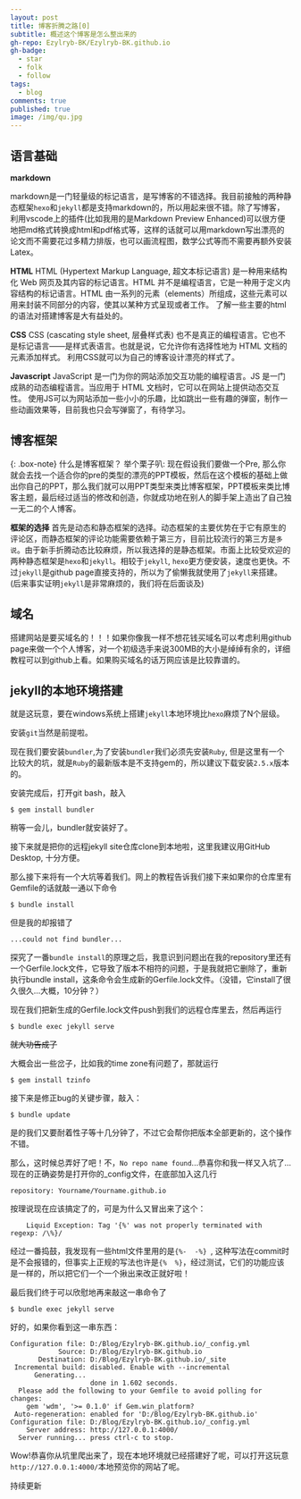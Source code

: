 ```yaml
---
layout: post
title: 博客折腾之路[0]
subtitle: 概述这个博客是怎么整出来的
gh-repo: Ezylryb-BK/Ezylryb-BK.github.io
gh-badge:
  - star
  - folk
  - follow
tags:
  - blog
comments: true
published: true
image: /img/qu.jpg
---
```


## 语言基础

**markdown**

markdown是一门轻量级的标记语言，是写博客的不错选择。我目前接触的两种静态框架`hexo`和`jekyll`都是支持markdown的，所以用起来很不错。除了写博客，利用vscode上的插件(比如我用的是Markdown Preview Enhanced)可以很方便地把md格式转换成html和pdf格式等，这样的话就可以用markdown写出漂亮的论文而不需要花过多精力排版，也可以画流程图，数学公式等而不需要再额外安装Latex。

**HTML**
HTML (Hypertext Markup Language, 超文本标记语言) 是一种用来结构化 Web 网页及其内容的标记语言。HTML 并不是编程语言，它是一种用于定义内容结构的标记语言。HTML 由一系列的元素（elements）所组成，这些元素可以用来封装不同部分的内容，使其以某种方式呈现或者工作。
了解一些主要的html的语法对搭建博客是大有益处的。

**CSS**
CSS (cascating style sheet, 层叠样式表) 也不是真正的编程语言。它也不是标记语言——是样式表语言。也就是说，它允许你有选择性地为 HTML 文档的元素添加样式。
利用CSS就可以为自己的博客设计漂亮的样式了。

**Javascript**
JavaScript 是一门为你的网站添加交互功能的编程语言。JS 是一门成熟的动态编程语言。当应用于 HTML 文档时，它可以在网站上提供动态交互性。
使用JS可以为网站添加一些小小的乐趣，比如跳出一些有趣的弹窗，制作一些动画效果等，目前我也只会写弹窗了，有待学习。

## 博客框架
{: .box-note}
什么是博客框架？
举个栗子叭: 现在假设我们要做一个Pre, 那么你就会去找一个适合你的pre的类型的漂亮的PPT模板，然后在这个模板的基础上做出你自己的PPT，那么我们就可以用PPT类型来类比博客框架，PPT模板来类比博客主题，最后经过适当的修改和创造，你就成功地在别人的脚手架上造出了自己独一无二的个人博客。

**框架的选择**
首先是动态和静态框架的选择。动态框架的主要优势在于它有原生的评论区，而静态框架的评论功能需要依赖于第三方，目前比较流行的第三方是`多说`。由于新手折腾动态比较麻烦，所以我选择的是静态框架。市面上比较受欢迎的两种静态框架是`hexo`和`jekyll`。相较于`jekyll`, `hexo`更方便安装，速度也更快。不过`jekyll`是github page直接支持的，所以为了偷懒我就使用了`jekyll`来搭建。(后来事实证明`jekyll`是非常麻烦的，我们将在后面谈及)

## 域名
搭建网站是要买域名的！！！如果你像我一样不想花钱买域名可以考虑利用github page来做一个个人博客，对一个初级选手来说300MB的大小是绰绰有余的，详细教程可以到github上看。如果购买域名的话万网应该是比较靠谱的。

## jekyll的本地环境搭建
就是这玩意，要在windows系统上搭建`jekyll`本地环境比`hexo`麻烦了N个层级。

安装`git`当然是前提啦。

现在我们要安装`bundler`,为了安装`bundler`我们必须先安装`Ruby`, 但是这里有一个比较大的坑，就是`Ruby`的最新版本是不支持gem的，所以建议下载安装`2.5.x`版本的。

安装完成后，打开git bash，敲入
```
$ gem install bundler
```
稍等一会儿，bundler就安装好了。

 接下来就是把你的远程jekyll site仓库clone到本地啦，这里我建议用GitHub Desktop, 十分方便。
 
 那么接下来将有一个大坑等着我们。网上的教程告诉我们接下来如果你的仓库里有Gemfile的话就敲一通以下命令
```
$ bundle install
```
但是我的却报错了
```
...could not find bundler...
```
探究了一番`bundle install`的原理之后，我意识到问题出在我的repository里还有一个Gerfile.lock文件，它导致了版本不相符的问题，于是我就把它删除了，重新执行bundle install，这条命令会生成新的Gerfile.lock文件。（没错，它install了很久很久...大概，10分钟？）

现在我们把新生成的Gerfile.lock文件push到我们的远程仓库里去，然后再运行
```
$ bundle exec jekyll serve
```
~~就大功告成了~~

大概会出一些岔子，比如我的time zone有问题了，那就运行
```
$ gem install tzinfo
```
接下来是修正bug的关键步骤，敲入：
```
$ bundle update
```
是的我们又要耐着性子等十几分钟了，不过它会帮你把版本全部更新的，这个操作不错。

那么，这时候总弄好了吧！不，`No repo name found`...恭喜你和我一样又入坑了...现在的正确姿势是打开你的_config文件，在底部加入这几行
```
repository: Yourname/Yourname.github.io
```
按理说现在应该搞定了的，可是为什么又冒出来了这个：
```
    Liquid Exception: Tag '{%' was not properly terminated with regexp: /\%}/
```
经过一番捣鼓，我发现有一些html文件里用的是`{%-  -%} `, 这种写法在commit时是不会报错的，但事实上正规的写法也许是`{%  %}`，经过测试，它们的功能应该是一样的，所以把它们一个一个揪出来改正就好啦！

最后我们终于可以欣慰地再来敲这一串命令了
```
$ bundle exec jekyll serve
```
好的，如果你看到这一串东西：
```
Configuration file: D:/Blog/Ezylryb-BK.github.io/_config.yml
            Source: D:/Blog/Ezylryb-BK.github.io
       Destination: D:/Blog/Ezylryb-BK.github.io/_site
 Incremental build: disabled. Enable with --incremental
      Generating...
                    done in 1.602 seconds.
  Please add the following to your Gemfile to avoid polling for changes:
    gem 'wdm', '>= 0.1.0' if Gem.win_platform?
 Auto-regeneration: enabled for 'D:/Blog/Ezylryb-BK.github.io'
Configuration file: D:/Blog/Ezylryb-BK.github.io/_config.yml
    Server address: http://127.0.0.1:4000/
  Server running... press ctrl-c to stop.
```
Wow!恭喜你从坑里爬出来了，现在本地环境就已经搭建好了呢，可以打开这玩意`http://127.0.0.1:4000/`本地预览你的网站了呢。

持续更新